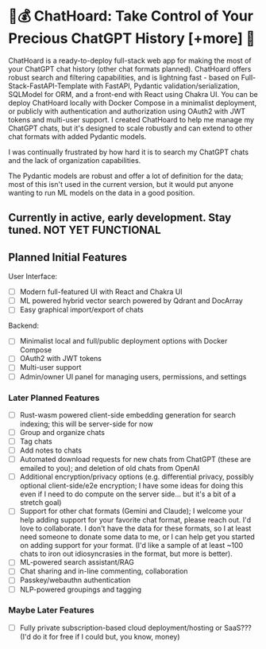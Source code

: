 # :dragon::moneybag: ChatHoard: Take Control of Your Precious ChatGPT History [+more]  :ring:

ChatHoard is a ready-to-deploy full-stack web app for making the most of your ChatGPT chat history (other chat formats planned). ChatHoard offers robust search and filtering capabilities, and is lightning fast - based on Full-Stack-FastAPI-Template with FastAPI, Pydantic validation/serialization, SQLModel for ORM, and a front-end with React using Chakra UI. You can be deploy ChatHoard locally with Docker Compose in a minimalist deployment, or publicly with authentication and authorization using OAuth2 with JWT tokens and multi-user support. I created ChatHoard to help me manage my ChatGPT chats, but it's designed to scale robustly and can extend to other chat formats with added Pydantic models.

I was continually frustrated by how hard it is to search my ChatGPT chats and the lack of organization capabilities.

The Pydantic models are robust and offer a lot of definition for the data; most of this isn't used in the current version, but it would put anyone wanting to run ML models on the data in a good position.

## Currently in active, early development. Stay tuned. NOT YET FUNCTIONAL

## Planned Initial Features

User Interface:

- [ ] Modern full-featured UI with React and Chakra UI
- [ ] ML powered hybrid vector search powered by Qdrant and DocArray
- [ ] Easy graphical import/export of chats

Backend:

- [ ] Minimalist local and full/public deployment options with Docker Compose
- [ ] OAuth2 with JWT tokens
- [ ] Multi-user support
- [ ] Admin/owner UI panel for managing users, permissions, and settings

### Later Planned Features

- [ ] Rust-wasm powered client-side embedding generation for search indexing; this will be server-side for now
- [ ] Group and organize chats
- [ ] Tag chats
- [ ] Add notes to chats
- [ ] Automated download requests for new chats from ChatGPT (these are emailed to you); and deletion of old chats from OpenAI
- [ ] Additional encryption/privacy options (e.g. differential privacy, possibly optional client-side/e2e encryption; I have some ideas for doing this even if I need to do compute on the server side... but it's a bit of a stretch goal)
- [ ] Support for other chat formats (Gemini and Claude); I welcome your help adding support for your favorite chat format, please reach out. I'd love to collaborate. I don't have the data for these formats, so I at least need someone to donate some data to me, or I can help get you started on adding support for your format. (I'd like a sample of at least ~100 chats to iron out idiosyncrasies in the format, but more is better).
- [ ] ML-powered search assistant/RAG
- [ ] Chat sharing and in-line commenting, collaboration
- [ ] Passkey/webauthn authentication
- [ ] NLP-powered groupings and tagging

### Maybe Later Features

- [ ] Fully private subscription-based cloud deployment/hosting or SaaS??? (I'd do it for free if I could but, you know, money)

